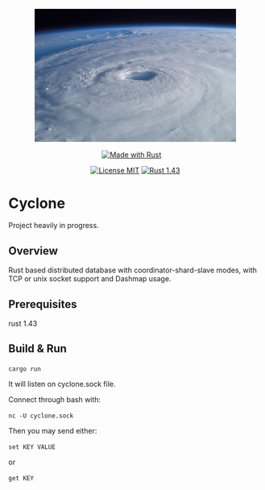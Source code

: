 
<p align="center">
    <img alt="Cyclone" src="assets/cyclone.jpg" width="400px"/>
</p>

<div align="center">

  <a style="margin-right:15px" href="#"><img src="https://forthebadge.com/images/badges/made-with-rust.svg" alt="Made with Rust"/></a>


  <a href="https://opensource.org/licenses/MIT"><img src="https://img.shields.io/badge/License-MIT-brightgreen.svg" alt="License MIT"/></a>
  <a href="https://www.rust-lang.org/"><img src="https://img.shields.io/badge/rust-1.43-orange.svg" alt="Rust 1.43"/></a>

</div>


# Cyclone

Project heavily in progress.

## Overview

Rust based distributed database with coordinator-shard-slave modes, with TCP or unix socket support and Dashmap usage.

## Prerequisites

rust 1.43

## Build & Run

`cargo run`  

It will listen on cyclone.sock file.  

Connect through bash with:  

`nc -U cyclone.sock`  

Then you may send either:

`set KEY VALUE`  

or

`get KEY`  

